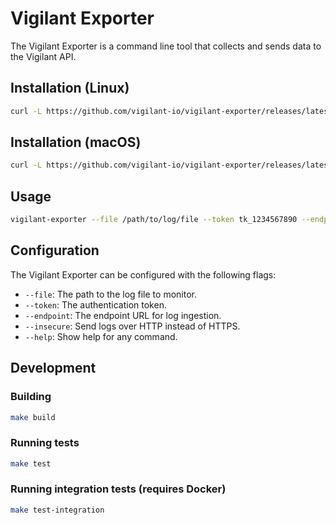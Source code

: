 # Vigilant Exporter

The Vigilant Exporter is a command line tool that collects and sends data to the Vigilant API.

## Installation (Linux)

```bash
curl -L https://github.com/vigilant-io/vigilant-exporter/releases/latest/download/vigilant-exporter-linux-amd64 -o /usr/local/bin/vigilant-exporter
```

## Installation (macOS)

```bash
curl -L https://github.com/vigilant-io/vigilant-exporter/releases/latest/download/vigilant-exporter-darwin-amd64 -o /usr/local/bin/vigilant-exporter
```

## Usage

```bash
vigilant-exporter --file /path/to/log/file --token tk_1234567890 --endpoint https://ingress.vigilant.run
```

## Configuration

The Vigilant Exporter can be configured with the following flags:

- `--file`: The path to the log file to monitor.
- `--token`: The authentication token.
- `--endpoint`: The endpoint URL for log ingestion.
- `--insecure`: Send logs over HTTP instead of HTTPS.
- `--help`: Show help for any command.

## Development

### Building

```bash
make build
```

### Running tests

```bash
make test
```

### Running integration tests (requires Docker)

```bash
make test-integration
```